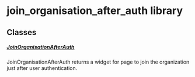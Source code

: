 



# join_organisation_after_auth library











## Classes

##### [JoinOrganisationAfterAuth](../views_after_auth_screens_join_org_after_auth_join_organisation_after_auth/JoinOrganisationAfterAuth-class.md)



JoinOrganisationAfterAuth returns a widget for page to join the organization just after user authentication.















